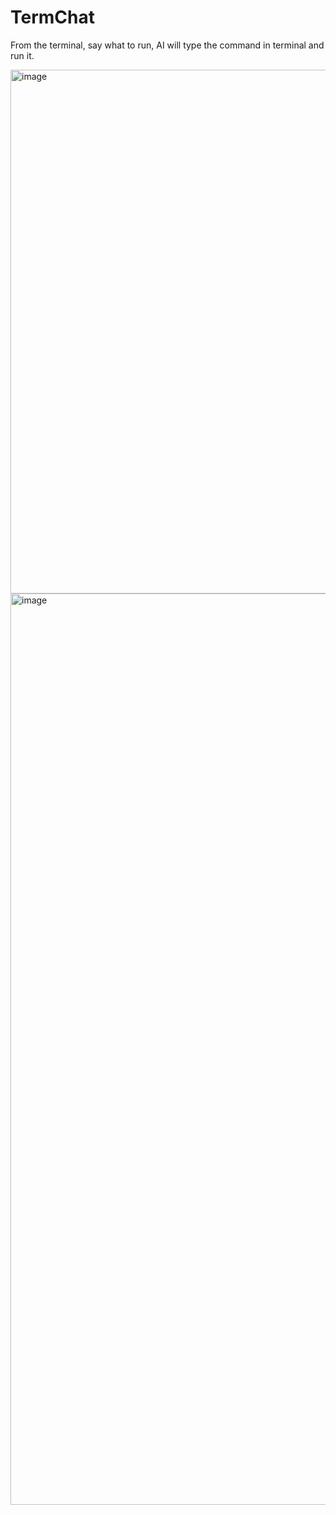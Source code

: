 # TermChat
From the terminal, say what to run, AI will type the command in terminal and run it.



<img width="838" alt="image" src="https://github.com/iamaziz/TermChat/assets/3298308/ea4dc298-e3cb-4878-94c8-00882c4fce74">


<img width="1458" alt="image" src="https://github.com/iamaziz/TermChat/assets/3298308/b2792836-bc67-4902-bf4b-7d83a71acbd4">

